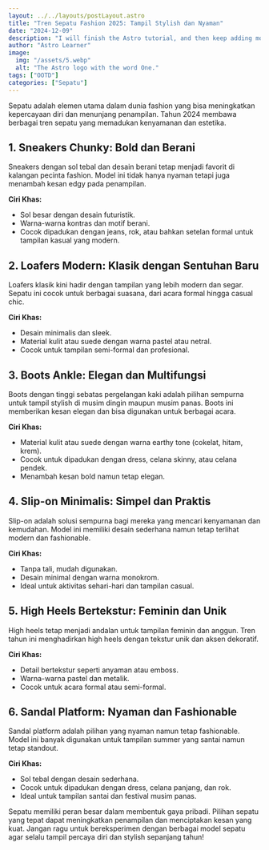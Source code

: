 ```yaml
---
layout: ../../layouts/postLayout.astro
title: "Tren Sepatu Fashion 2025: Tampil Stylish dan Nyaman"
date: "2024-12-09"
description: "I will finish the Astro tutorial, and then keep adding more posts. Watch this space for more to come"
author: "Astro Learner"
image:
  img: "/assets/5.webp"
  alt: "The Astro logo with the word One."
tags: ["OOTD"]
categories: ["Sepatu"]
---
```



Sepatu adalah elemen utama dalam dunia fashion yang bisa meningkatkan kepercayaan diri dan menunjang penampilan. Tahun 2024 membawa berbagai tren sepatu yang memadukan kenyamanan dan estetika.  

## 1. Sneakers Chunky: Bold dan Berani  
Sneakers dengan sol tebal dan desain berani tetap menjadi favorit di kalangan pecinta fashion. Model ini tidak hanya nyaman tetapi juga menambah kesan edgy pada penampilan.  

**Ciri Khas:**  
- Sol besar dengan desain futuristik.  
- Warna-warna kontras dan motif berani.  
- Cocok dipadukan dengan jeans, rok, atau bahkan setelan formal untuk tampilan kasual yang modern.  

## 2. Loafers Modern: Klasik dengan Sentuhan Baru  
Loafers klasik kini hadir dengan tampilan yang lebih modern dan segar. Sepatu ini cocok untuk berbagai suasana, dari acara formal hingga casual chic.  

**Ciri Khas:**  
- Desain minimalis dan sleek.  
- Material kulit atau suede dengan warna pastel atau netral.  
- Cocok untuk tampilan semi-formal dan profesional.  

## 3. Boots Ankle: Elegan dan Multifungsi  
Boots dengan tinggi sebatas pergelangan kaki adalah pilihan sempurna untuk tampil stylish di musim dingin maupun musim panas. Boots ini memberikan kesan elegan dan bisa digunakan untuk berbagai acara.  

**Ciri Khas:**  
- Material kulit atau suede dengan warna earthy tone (cokelat, hitam, krem).  
- Cocok untuk dipadukan dengan dress, celana skinny, atau celana pendek.  
- Menambah kesan bold namun tetap elegan.  

## 4. Slip-on Minimalis: Simpel dan Praktis  
Slip-on adalah solusi sempurna bagi mereka yang mencari kenyamanan dan kemudahan. Model ini memiliki desain sederhana namun tetap terlihat modern dan fashionable.  

**Ciri Khas:**  
- Tanpa tali, mudah digunakan.  
- Desain minimal dengan warna monokrom.  
- Ideal untuk aktivitas sehari-hari dan tampilan casual.  

## 5. High Heels Bertekstur: Feminin dan Unik  
High heels tetap menjadi andalan untuk tampilan feminin dan anggun. Tren tahun ini menghadirkan high heels dengan tekstur unik dan aksen dekoratif.  

**Ciri Khas:**  
- Detail bertekstur seperti anyaman atau emboss.  
- Warna-warna pastel dan metalik.  
- Cocok untuk acara formal atau semi-formal.  

## 6. Sandal Platform: Nyaman dan Fashionable  
Sandal platform adalah pilihan yang nyaman namun tetap fashionable. Model ini banyak digunakan untuk tampilan summer yang santai namun tetap standout.  

**Ciri Khas:**  
- Sol tebal dengan desain sederhana.  
- Cocok untuk dipadukan dengan dress, celana panjang, dan rok.  
- Ideal untuk tampilan santai dan festival musim panas.  

Sepatu memiliki peran besar dalam membentuk gaya pribadi. Pilihan sepatu yang tepat dapat meningkatkan penampilan dan menciptakan kesan yang kuat. Jangan ragu untuk bereksperimen dengan berbagai model sepatu agar selalu tampil percaya diri dan stylish sepanjang tahun!  
